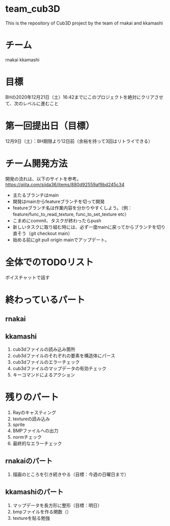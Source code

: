 # team_cub3D
This is the repository of Cub3D project by the team of rnakai and kkamashi

# チーム
rnakai kkamashi

# 目標
BHの2020年12月21日（土）16:42までにこのプロジェクトを絶対にクリアさせて、次のレベルに進むこと

# 第一回提出日（目標）
12月9日（土）：BH期限より12日前（余裕を持って3回はリトライできる）

# チーム開発方法
開発の流れは、以下のサイトを参考。<br>
https://qiita.com/siida36/items/880d92559af9bd245c34

- 主たるブランチはmain
- 開発はmainからfeatureブランチを切って開発
- featureブランチ名は作業内容を分かりやすくしよう。（例：feature/func_to_read_texture, func_to_set_texture etc）
- こまめにcommit、タスクが終わったらpush
- 新しいタスクに取り組む時には、必ず一度mainに戻ってからブランチを切り直そう（git checkout main）
- 始める前にgit pull origin mainでアップデート。

# 全体でのTODOリスト
ボイスチャットで話す

# 終わっているパート
## rnakai

## kkamashi
1. cub3dファイルの読み込み箇所
2. cub3dファイルのそれぞれの要素を構造体にパース
3. cub3dファイルのエラーチェック
4. cub3dファイルのマップデータの有効チェック
5. キーコマンドによるアクション

# 残りのパート

1. Rayのキャスティング
2. textureの読み込み
3. sprite
4. BMPファイルへの出力
5. normチェック
6. 最終的なエラーチェック

## rnakaiのパート
1. 描画のところを引き続きやる（目標：今週の日曜日まで）

## kkamashiのパート
1. マップデータを長方形に整形（目標：明日）
2. bmpファイルを作る関数（）
3. textureを貼る勉強